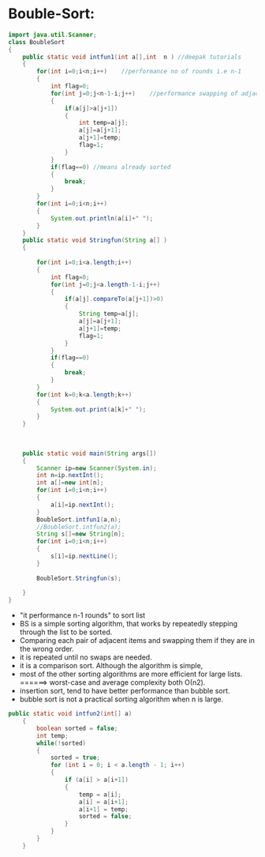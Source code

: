 # Bouble-Sort:

```java
import java.util.Scanner;
class BoubleSort
{
	public static void intfun1(int a[],int  n )	//deepak tutorials
	{
		for(int i=0;i<n;i++)	//performance no of rounds i.e n-1
		{
			int flag=0;
			for(int j=0;j<n-1-i;j++)	//performance swapping of adjacent elements except last element of priv round 
			{
				if(a[j]>a[j+1])
				{
					int temp=a[j];
					a[j]=a[j+1];
					a[j+1]=temp;
					flag=1;
				}
			}
			if(flag==0)	//means already sorted 
			{
				break;
			}
		}
		for(int i=0;i<n;i++)
		{
			System.out.println(a[i]+" ");
		}
	}
	public static void Stringfun(String a[] )	
	{
		
		for(int i=0;i<a.length;i++)	
		{
			int flag=0;
			for(int j=0;j<a.length-1-i;j++)	
			{
				if(a[j].compareTo(a[j+1])>0)
				{
					String temp=a[j];
					a[j]=a[j+1];
					a[j+1]=temp;
					flag=1;
				}
			}
			if(flag==0)	
			{
				break;
			}
		}
		for(int k=0;k<a.length;k++)
		{
			System.out.print(a[k]+" ");
		}
	}
		
		
	
	public static void main(String args[])
	{
		Scanner ip=new Scanner(System.in);
		int n=ip.nextInt();
		int a[]=new int[n];
		for(int i=0;i<n;i++)
		{
			a[i]=ip.nextInt();
		}
		BoubleSort.intfun1(a,n);
		//BoubleSort.intfun2(a);
		String s[]=new String[n];
		for(int i=0;i<n;i++)
		{
			s[i]=ip.nextLine();
		}
		
		BoubleSort.Stringfun(s);
		
	}
}
```


* "it performance n-1 rounds" to sort list
* BS is a simple sorting algorithm, that works by repeatedly stepping through the list to be sorted.
* Comparing each pair of adjacent items and swapping them if they are in the wrong order.
* it is repeated until no swaps are needed.
* it is a comparison sort. Although the algorithm is simple,
* most of the other sorting algorithms are more efficient for large lists.
======>  worst-case and average complexity both О(n2).
* insertion sort, tend to have better performance than bubble sort.
* bubble sort is not a practical sorting algorithm when n is large.

```java
public static void intfun2(int[] a) 
	{
		boolean sorted = false;
		int temp;
		while(!sorted) 
		{
			sorted = true;
			for (int i = 0; i < a.length - 1; i++) 
			{
				if (a[i] > a[i+1]) 
				{
					temp = a[i];
					a[i] = a[i+1];
					a[i+1] = temp;
					sorted = false;
				}
			}
		}
	}
```
